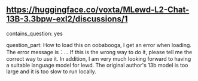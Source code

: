 ## https://huggingface.co/voxta/MLewd-L2-Chat-13B-3.3bpw-exl2/discussions/1

contains_question: yes

question_part: How to load this on oobabooga, I get an error when loading. The error message is：... If this is the wrong way to do it, please tell me the correct way to use it. In addition, I am very much looking forward to having a suitable language model for lewd. The original author's 13b model is too large and it is too slow to run locally.